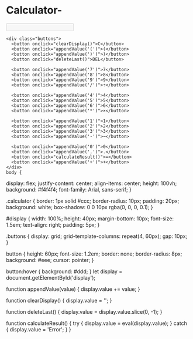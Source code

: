 # Calculator-
<!DOCTYPE html>
<html lang="en">
<head>
  <meta charset="UTF-8" />
  <meta name="viewport" content="width=device-width, initial-scale=1.0"/>
  <title>Calculator</title>
  <link rel="stylesheet" href="style.css" />
</head>
<body>
  <div class="calculator">
    <input type="text" id="display" disabled />

    <div class="buttons">
      <button onclick="clearDisplay()">C</button>
      <button onclick="appendValue('(')">(</button>
      <button onclick="appendValue(')')">)</button>
      <button onclick="deleteLast()">DEL</button>

      <button onclick="appendValue('7')">7</button>
      <button onclick="appendValue('8')">8</button>
      <button onclick="appendValue('9')">9</button>
      <button onclick="appendValue('/')">÷</button>

      <button onclick="appendValue('4')">4</button>
      <button onclick="appendValue('5')">5</button>
      <button onclick="appendValue('6')">6</button>
      <button onclick="appendValue('*')">×</button>

      <button onclick="appendValue('1')">1</button>
      <button onclick="appendValue('2')">2</button>
      <button onclick="appendValue('3')">3</button>
      <button onclick="appendValue('-')">−</button>

      <button onclick="appendValue('0')">0</button>
      <button onclick="appendValue('.')">.</button>
      <button onclick="calculateResult()">=</button>
      <button onclick="appendValue('+')">+</button>
    </div>
    body {
  display: flex;
  justify-content: center;
  align-items: center;
  height: 100vh;
  background: #f4f4f4;
  font-family: Arial, sans-serif;
}

.calculator {
  border: 1px solid #ccc;
  border-radius: 10px;
  padding: 20px;
  background: white;
  box-shadow: 0 0 10px rgba(0, 0, 0, 0.1);
}

#display {
  width: 100%;
  height: 40px;
  margin-bottom: 10px;
  font-size: 1.5em;
  text-align: right;
  padding: 5px;
}

.buttons {
  display: grid;
  grid-template-columns: repeat(4, 60px);
  gap: 10px;
}

button {
  height: 60px;
  font-size: 1.2em;
  border: none;
  border-radius: 8px;
  background: #eee;
  cursor: pointer;
}

button:hover {
  background: #ddd;
}
let display = document.getElementById('display');

function appendValue(value) {
  display.value += value;
}

function clearDisplay() {
  display.value = '';
}

function deleteLast() {
  display.value = display.value.slice(0, -1);
}

function calculateResult() {
  try {
    display.value = eval(display.value);
  } catch {
    display.value = 'Error';
  }
}
  </div>

  <script src="script.js"></script>
</body>
</html>
